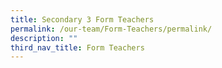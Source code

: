 ```yaml
---
title: Secondary 3 Form Teachers
permalink: /our-team/Form-Teachers/permalink/
description: ""
third_nav_title: Form Teachers
---
```

